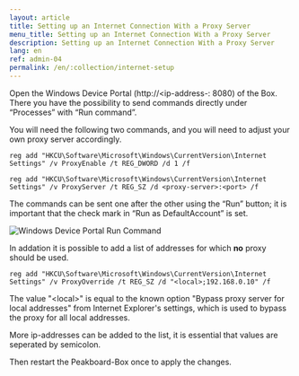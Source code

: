 ```yaml
---
layout: article
title: Setting up an Internet Connection With a Proxy Server
menu_title: Setting up an Internet Connection With a Proxy Server
description: Setting up an Internet Connection With a Proxy Server
lang: en
ref: admin-04
permalink: /en/:collection/internet-setup
---
```


Open the Windows Device Portal (http://<ip-address-<peakboard>: 8080) of the Box.
There you have the possibility to send commands directly under “Processes” with “Run command”.

You will need the following two commands, and you will need to adjust your own proxy server accordingly.


```
reg add "HKCU\Software\Microsoft\Windows\CurrentVersion\Internet Settings" /v ProxyEnable /t REG_DWORD /d 1 /f
```


```
reg add "HKCU\Software\Microsoft\Windows\CurrentVersion\Internet Settings" /v ProxyServer /t REG_SZ /d <proxy-server>:<port> /f
```

The commands can be sent one after the other using the “Run” button; it is important that the check mark in “Run as DefaultAccount” is set.

![Windows Device Portal Run Command](/assets/images/admin/internet-setup/proxy.png)

In addation it is possible to add a list of addresses for which **no** proxy should be used.

```
reg add "HKCU\Software\Microsoft\Windows\CurrentVersion\Internet Settings" /v ProxyOverride /t REG_SZ /d "<local>;192.168.0.10" /f
```

The value "\<local\>" is equal to the known option "Bypass proxy server for local addresses" from Internet Explorer's settings, which is used to bypass the proxy for all local addresses.

More ip-addresses can be added to the list, it is essential that values are seperated by semicolon.

Then restart the Peakboard-Box once to apply the changes.
